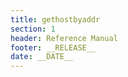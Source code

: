 ```yaml
---
title: gethostbyaddr
section: 1
header: Reference Manual
footer: __RELEASE__
date: __DATE__
---
```

